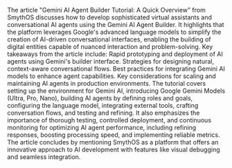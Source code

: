 The article "Gemini AI Agent Builder Tutorial: A Quick Overview" from SmythOS discusses how to develop sophisticated virtual assistants and conversational AI agents using the Gemini AI Agent Builder. It highlights that the platform leverages Google's advanced language models to simplify the creation of AI-driven conversational interfaces, enabling the building of digital entities capable of nuanced interaction and problem-solving. Key takeaways from the article include: Rapid prototyping and deployment of AI agents using Gemini's builder interface. Strategies for designing natural, context-aware conversational flows. Best practices for integrating Gemini AI models to enhance agent capabilities. Key considerations for scaling and maintaining AI agents in production environments. The tutorial covers setting up the environment for Gemini AI, introducing Google Gemini Models (Ultra, Pro, Nano), building AI agents by defining roles and goals, configuring the language model, integrating external tools, crafting conversation flows, and testing and refining. It also emphasizes the importance of thorough testing, controlled deployment, and continuous monitoring for optimizing AI agent performance, including refining responses, boosting processing speed, and implementing reliable metrics. The article concludes by mentioning SmythOS as a platform that offers an innovative approach to AI development with features like visual debugging and seamless integration.